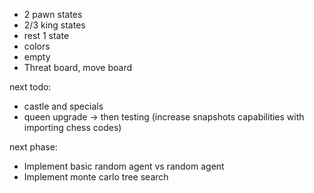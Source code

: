 - 2 pawn states
- 2/3 king states
- rest 1 state
- colors
- empty
- Threat board, move board

next todo:
- castle and specials
- queen upgrade
-> then testing (increase snapshots capabilities with importing chess codes)

next phase:
- Implement basic random agent vs random agent
- Implement monte carlo tree search
